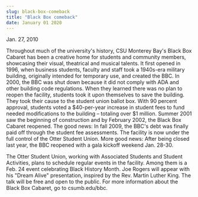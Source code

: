 ```yaml
---
slug: black-box-comeback
title: "Black Box comeback"
date: January 01 2020
---
```


<p>Jan. 27, 2010
</p><p>Throughout much of the university's history, CSU Monterey Bay's Black Box Cabaret has been a creative home for students and community members, showcasing their visual, theatrical and musical talents. It first opened in 1996, when business students, faculty and staff took a 1940s-era military building, originally intended for temporary use, and created the BBC. In 2000, the BBC was shut down because it did not comply with ADA and other building code regulations. When they learned there was no plan to reopen the facility, students took it upon themselves to save the building. They took their cause to the student union ballot box. With 90 percent approval, students voted a $40-per-year increase in student fees to fund needed modifications to the building – totaling over $1 million. Summer 2001 saw the beginning of construction and by February 2002, the Black Box Cabaret reopened. The good news: In fall 2009, the BBC's debt was finally paid off through the student fee assessments. The facility is now under the full control of the Otter Student Union. More good news: After being closed last year, the BBC reopened with a gala kickoff weekend Jan. 28-30.
</p><p>The Otter Student Union, working with Associated Students and Student Activities, plans to schedule regular events in the facility. Among them is a Feb. 24 event celebrating Black History Month. Joe Rogers will appear with his "Dream Alive" presentation, inspired by the Rev. Martin Luther King. The talk will be free and open to the public. For more information about the Black Box Cabaret, go to csumb.edu/bbc.
</p><p> 
</p>
